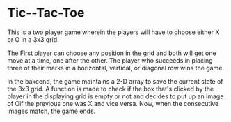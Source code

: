 # Tic--Tac-Toe
This is a two player game wherein the players will have to choose either X or O in a 3x3 grid.

The First player can choose any position in the grid and both will get one move at a time, one after the other. The player who succeeds in
placing three of their marks in a horizontal, vertical, or diagonal row wins the game.

In the bakcend, the game maintains a 2-D array to save the current state of the 3x3 grid. A function is made to check if the box that's clicked by the player in the displaying grid is empty or not and decides to put up an image of Oif the previous one was X and vice versa. Now, when the consecutive images match, the game ends.
